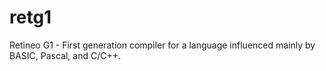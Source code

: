 # retg1
Retineo G1 - First generation compiler for a language influenced mainly by BASIC, Pascal, and C/C++.
